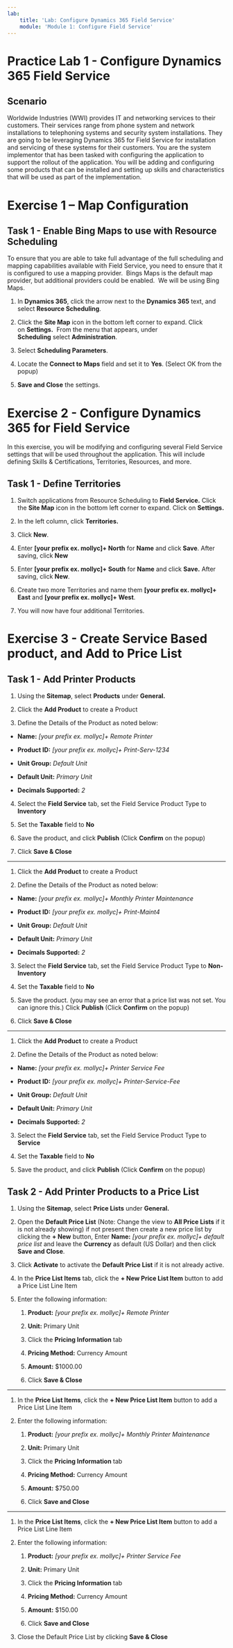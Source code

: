 ```yaml
---
lab:
    title: 'Lab: Configure Dynamics 365 Field Service'
    module: 'Module 1: Configure Field Service'
---
```


Practice Lab 1 - Configure Dynamics 365 Field Service
=====

## Scenario

Worldwide Industries (WWI) provides IT and networking services to their
customers. Their services range from phone system and network installations to
telephoning systems and security system installations. They are going to be
leveraging Dynamics 365 for Field Service for installation and servicing of
these systems for their customers. You are the system implementor that has been
tasked with configuring the application to support the rollout of the
application. You will be adding and configuring some products that can be
installed and setting up skills and characteristics that will be used as part of
the implementation.

Exercise 1 – Map Configuration 
======================================================  

## Task 1 - Enable Bing Maps to use with Resource Scheduling 

To ensure that you are able to take full advantage of the full scheduling and
mapping capabilities available with Field Service, you need to ensure that it is
configured to use a mapping provider.  Bings Maps is the default map provider,
but additional providers could be enabled.  We will be using Bing Maps. 

1.  In **Dynamics 365**, click the arrow next to the **Dynamics 365** text, and
    select **Resource Scheduling**.   

2.  Click the **Site Map** icon in the bottom left corner to
    expand. Click on **Settings.**  From the menu that
    appears, under **Scheduling** select **Administration**.   

3.  Select **Scheduling Parameters**. 

4.  Locate the **Connect to Maps** field and set it to **Yes**. (Select OK from the popup)

5.  **Save and Close** the settings.   

Exercise 2 - Configure Dynamics 365 for Field Service
=====================================================

In this exercise, you will be modifying and configuring several Field
Service settings that will be used throughout the application. This will
include defining Skills & Certifications, Territories, Resources, and more.

Task 1 - Define Territories
---------------------------

1.  Switch applications from Resource Scheduling to **Field Service.** Click the **Site Map** icon in the bottom left corner to expand.  Click on **Settings.**

2.  In the left column, click **Territories.**

3.  Click **New**.

4.  Enter **[your prefix ex. mollyc]+ North** for **Name** and click **Save**. After saving, click **New**

5.  Enter **[your prefix ex. mollyc]+ South** for **Name** and click **Save.** After saving, click
    **New**.

6.  Create two more Territories and name them **[your prefix ex. mollyc]+ East** and **[your prefix ex. mollyc]+ West**.

7.  You will now have four additional Territories.

Exercise 3 - Create Service Based product, and Add to Price List 
=================================================================

Task 1 - Add Printer Products
----------------------------

1.  Using the **Sitemap**, select **Products** under **General.**

2.  Click the **Add Product** to create a Product

3.  Define the Details of the Product as noted below:

-   **Name:** *[your prefix ex. mollyc]+ Remote Printer*

-   **Product ID:** *[your prefix ex. mollyc]+ Print-Serv-1234*

-   **Unit Group:** *Default Unit*

-   **Default Unit:** *Primary Unit*

-   **Decimals Supported:** *2*

4.  Select the **Field Service** tab, set the Field Service Product Type to
    **Inventory**

5.  Set the **Taxable** field to **No**

6.  Save the product, and click **Publish** (Click **Confirm** on the popup)

7.  Click **Save & Close**

-----------------------------------------------------------

1.  Click the **Add Product** to create a Product

2.  Define the Details of the Product as noted below:

-   **Name:** *[your prefix ex. mollyc]+ Monthly Printer Maintenance*

-   **Product ID:** *[your prefix ex. mollyc]+ Print-Maint4*

-   **Unit Group:** *Default Unit*

-   **Default Unit:** *Primary Unit*

-   **Decimals Supported:** *2*

3.  Select the **Field Service** tab, set the Field Service Product Type to
    **Non-Inventory**

4.  Set the **Taxable** field to **No**

5.  Save the product. (you may see an error that a price list was not set. You can ignore this.) Click **Publish** (Click **Confirm** on the popup)

6.  Click **Save & Close**

-----------------------------------------------------------

1.  Click the **Add Product** to create a Product

2.  Define the Details of the Product as noted below:

-   **Name:** *[your prefix ex. mollyc]+ Printer Service Fee*

-   **Product ID:** *[your prefix ex. mollyc]+ Printer-Service-Fee*

-   **Unit Group:** *Default Unit*

-   **Default Unit:** *Primary Unit*

-   **Decimals Supported:** *2*

3.  Select the **Field Service** tab, set the Field Service Product Type to
    **Service**

4.  Set the **Taxable** field to **No**

5.  Save the product, and click **Publish** (Click **Confirm** on the popup)

Task 2 - Add Printer Products to a Price List
---------------------------------------------

1.  Using the **Sitemap**, select **Price Lists** under **General.**

2.  Open the **Default Price List** (Note: Change the view to **All Price Lists** if it is not already showing) if not present then create a new price list by clicking the **+ New** button, Enter **Name:** *[your prefix ex. mollyc]+ default price list* and leave the **Currency** as default (US Dollar) and then click **Save and Close**.

3.  Click **Activate** to activate the **Default Price List** if it is not already active.

4.  In the **Price List Items** tab, click the **+ New Price List Item** button to add a Price List
    Line Item

5.  Enter the following information:

    1.  **Product:** *[your prefix ex. mollyc]+ Remote Printer*

    2.  **Unit:** Primary Unit
    
    3.  Click the **Pricing Information** tab

    4.  **Pricing Method:** Currency Amount

    5.  **Amount:** $1000.00
    
    6.  Click **Save & Close**
    
-----------------------------------------------------------

1.  In the **Price List Items**, click the **+ New Price List Item** button to add a Price List
    Line Item

2.  Enter the following information:

    1.  **Product:** *[your prefix ex. mollyc]+ Monthly Printer Maintenance*

    2.  **Unit:** Primary Unit
    
    3.  Click the **Pricing Information** tab

    4.  **Pricing Method:** Currency Amount

    5.  **Amount:** $750.00
    
    6.  Click **Save and Close**
    
-----------------------------------------------------------

1.  In the **Price List Items**, click the **+ New Price List Item** button to add a Price List
    Line Item

2. Enter the following information:

    1.  **Product:** *[your prefix ex. mollyc]+ Printer Service Fee*

    2.  **Unit:** Primary Unit
    
    3. Click the **Pricing Information** tab

    4.  **Pricing Method:** Currency Amount

    5.  **Amount:** $150.00
    
    6. Click **Save and Close**

3. Close the Default Price List by clicking **Save & Close**

